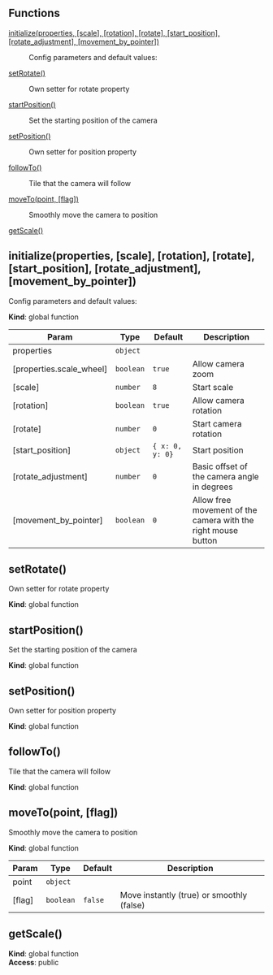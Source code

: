 ## Functions

<dl>
<dt><a href="#initialize">initialize(properties, [scale], [rotation], [rotate], [start_position], [rotate_adjustment], [movement_by_pointer])</a></dt>
<dd><p>Config parameters and default values:</p>
</dd>
<dt><a href="#setRotate">setRotate()</a></dt>
<dd><p>Own setter for rotate property</p>
</dd>
<dt><a href="#startPosition">startPosition()</a></dt>
<dd><p>Set the starting position of the camera</p>
</dd>
<dt><a href="#setPosition">setPosition()</a></dt>
<dd><p>Own setter for position property</p>
</dd>
<dt><a href="#followTo">followTo()</a></dt>
<dd><p>Tile that the camera will follow</p>
</dd>
<dt><a href="#moveTo">moveTo(point, [flag])</a></dt>
<dd><p>Smoothly move the camera to position</p>
</dd>
<dt><a href="#getScale">getScale()</a></dt>
<dd></dd>
</dl>

<a name="initialize"></a>

## initialize(properties, [scale], [rotation], [rotate], [start_position], [rotate_adjustment], [movement_by_pointer])
Config parameters and default values:

**Kind**: global function  

| Param | Type | Default | Description |
| --- | --- | --- | --- |
| properties | <code>object</code> |  |  |
| [properties.scale_wheel] | <code>boolean</code> | <code>true</code> | Allow camera zoom |
| [scale] | <code>number</code> | <code>8</code> | Start scale |
| [rotation] | <code>boolean</code> | <code>true</code> | Allow camera rotation |
| [rotate] | <code>number</code> | <code>0</code> | Start camera rotation |
| [start_position] | <code>object</code> | <code>{ x: 0, y: 0}</code> | Start position |
| [rotate_adjustment] | <code>number</code> | <code>0</code> | Basic offset of the camera angle in degrees |
| [movement_by_pointer] | <code>boolean</code> | <code>0</code> | Allow free movement of the camera with the right mouse button |

<a name="setRotate"></a>

## setRotate()
Own setter for rotate property

**Kind**: global function  
<a name="startPosition"></a>

## startPosition()
Set the starting position of the camera

**Kind**: global function  
<a name="setPosition"></a>

## setPosition()
Own setter for position property

**Kind**: global function  
<a name="followTo"></a>

## followTo()
Tile that the camera will follow

**Kind**: global function  
<a name="moveTo"></a>

## moveTo(point, [flag])
Smoothly move the camera to position

**Kind**: global function  

| Param | Type | Default | Description |
| --- | --- | --- | --- |
| point | <code>object</code> |  |  |
| [flag] | <code>boolean</code> | <code>false</code> | Move instantly (true) or smoothly (false) |

<a name="getScale"></a>

## getScale()
**Kind**: global function  
**Access**: public  
